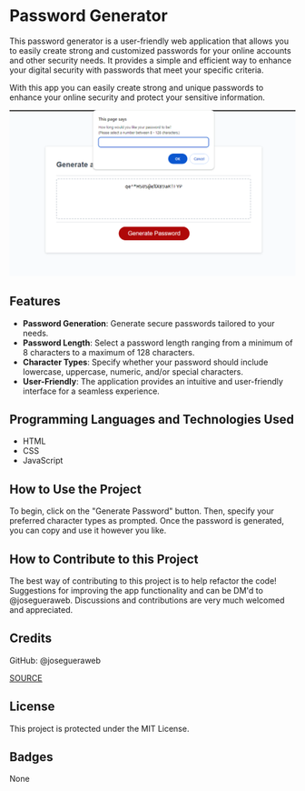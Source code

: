 # Password Generator

This password generator is a user-friendly web application that allows you to easily create strong and customized passwords for your online accounts and other security needs. It provides a simple and efficient way to enhance your digital security with passwords that meet your specific criteria.

With this app you can easily create strong and unique passwords to enhance your online security and protect your sensitive information.

![Password Generator App](./Develop/assets/app%20screenshot.png)

## Features

- **Password Generation**: Generate secure passwords tailored to your needs.
- **Password Length**: Select a password length ranging from a minimum of 8 characters to a maximum of 128 characters.
- **Character Types**: Specify whether your password should include lowercase, uppercase, numeric, and/or special characters.
- **User-Friendly**: The application provides an intuitive and user-friendly interface for a seamless experience.

## Programming Languages and Technologies Used

- HTML
- CSS
- JavaScript

## How to Use the Project

To begin, click on the "Generate Password" button. Then, specify your preferred character types as prompted. Once the password is generated, you can copy and use it however you like.

## How to Contribute to this Project
The best way of contributing to this project is to help refactor the code! Suggestions for improving the app functionality and can be DM'd to @josegueraweb. Discussions and contributions are very much welcomed and appreciated. 

## Credits
GitHub: @josegueraweb

[SOURCE](https://github.com/josegueraweb/password-generator)

## License
This project is protected under the MIT License.

## Badges
None

